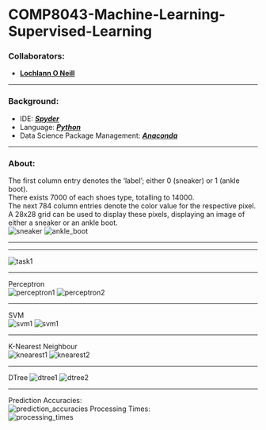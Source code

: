 <!--https://github.com/darsaveli/Readme-Markdown-Syntax-->

# COMP8043-Machine-Learning-Supervised-Learning

### Collaborators:
* **[Lochlann O Neill](https://github.com/lochlannoneill)**

-----

### Background:
* IDE: ***[Spyder](https://www.spyder-ide.org/)***  
* Language: ***[Python](https://www.python.org/downloads/)***
* Data Science Package Management: ***[Anaconda](https://www.anaconda.com/products/distribution)***

-----

### About:
The first column entry denotes the ‘label’; either 0 (sneaker) or 1 (ankle boot).  
There exists 7000 of each shoes type, totalling to 14000.  
The next 784 column entries denote the color value for the respective pixel.  
A 28x28 grid can be used to display these pixels, displaying an image of either a sneaker or an ankle boot.  
![sneaker](https://github.com/lochlannoneill/COMP8043-Machine-Learning-Supervised-Learning/blob/main/screenshots/sneaker.png?raw=true)
![ankle_boot](https://github.com/lochlannoneill/COMP8043-Machine-Learning-Supervised-Learning/blob/main/screenshots/ankle_boot.png?raw=true)  
***

-----

![task1](https://github.com/lochlannoneill/COMP8043-MachineLearning-SupervisedLearning/blob/main/screenshots/task1-1.png)

-----

Perceptron  
![perceptron1](https://github.com/lochlannoneill/COMP8043-Machine-Learning-Supervised-Learning/blob/main/screenshots/perceptron1.png?raw=true)
![perceptron2](https://github.com/lochlannoneill/COMP8043-Machine-Learning-Supervised-Learning/blob/main/screenshots/perceptron2.png?raw=true)

-----

SVM  
![svm1](https://github.com/lochlannoneill/COMP8043-Machine-Learning-Supervised-Learning/blob/main/screenshots/smv1.PNG?raw=true)
![svm1](https://github.com/lochlannoneill/COMP8043-Machine-Learning-Supervised-Learning/blob/main/screenshots/smv2.PNG?raw=true)

-----

K-Nearest Neighbour  
![knearest1](https://github.com/lochlannoneill/COMP8043-Machine-Learning-Supervised-Learning/blob/main/screenshots/knearest1.PNG?raw=true)
![knearest2](https://github.com/lochlannoneill/COMP8043-Machine-Learning-Supervised-Learning/blob/main/screenshots/knearest2.PNG?raw=true)

-----

DTree
![dtree1](https://github.com/lochlannoneill/COMP8043-Machine-Learning-Supervised-Learning/blob/main/screenshots/dtree1.PNG?raw=true)
![dtree2](https://github.com/lochlannoneill/COMP8043-Machine-Learning-Supervised-Learning/blob/main/screenshots/dtree2.PNG?raw=true)

-----
Prediction Accuracies:  
![prediction_accuracies](https://github.com/lochlannoneill/COMP8043-Machine-Learning-Supervised-Learning/blob/main/screenshots/comparison_prediction_accuracies.png?raw=true)
Processing Times:  
![processing_times](https://github.com/lochlannoneill/COMP8043-Machine-Learning-Supervised-Learning/blob/main/screenshots/comparison_processing_times.png?raw=true)
